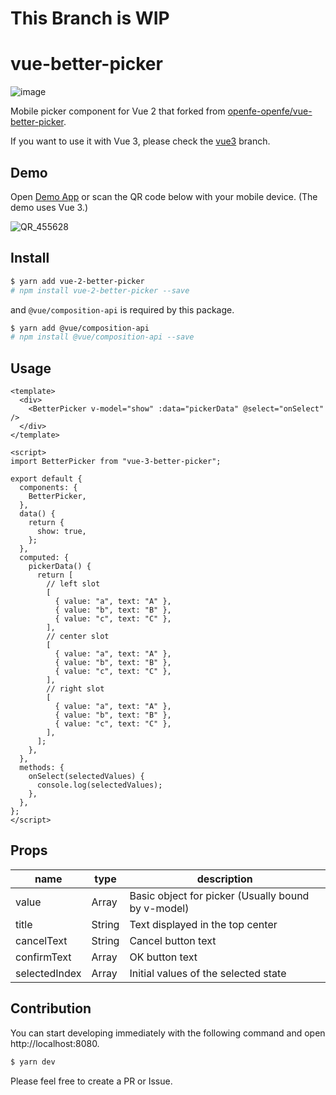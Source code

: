 # This Branch is WIP

# vue-better-picker

![image](https://user-images.githubusercontent.com/16274215/150684460-256048c4-fce5-4550-88b8-ee0f1060e07d.png)

Mobile picker component for Vue 2 that forked from [openfe-openfe/vue-better-picker](https://github.com/openfe-openfe/vue-better-picker).

If you want to use it with Vue 3, please check the [vue3](https://github.com/s-sasaki-0529/vue-better-picker/tree/vue3) branch.

## Demo

Open [Demo App](https://vue-3-better-picker.netlify.app/) or scan the QR code below with your mobile device. (The demo uses Vue 3.)

![QR_455628](https://user-images.githubusercontent.com/16274215/151659196-03d134aa-6915-4694-bee9-f7a02c13e810.png)

## Install

```bash
$ yarn add vue-2-better-picker
# npm install vue-2-better-picker --save
```

and `@vue/composition-api` is required by this package.

```bash
$ yarn add @vue/composition-api
# npm install @vue/composition-api --save
```

## Usage

```vue
<template>
  <div>
    <BetterPicker v-model="show" :data="pickerData" @select="onSelect" />
  </div>
</template>

<script>
import BetterPicker from "vue-3-better-picker";

export default {
  components: {
    BetterPicker,
  },
  data() {
    return {
      show: true,
    };
  },
  computed: {
    pickerData() {
      return [
        // left slot
        [
          { value: "a", text: "A" },
          { value: "b", text: "B" },
          { value: "c", text: "C" },
        ],
        // center slot
        [
          { value: "a", text: "A" },
          { value: "b", text: "B" },
          { value: "c", text: "C" },
        ],
        // right slot
        [
          { value: "a", text: "A" },
          { value: "b", text: "B" },
          { value: "c", text: "C" },
        ],
      ];
    },
  },
  methods: {
    onSelect(selectedValues) {
      console.log(selectedValues);
    },
  },
};
</script>
```

## Props

|name|type|description|
|---|---|---|
|value|Array|Basic object for picker (Usually bound by v-model)|
|title|String|Text displayed in the top center|
|cancelText|String|Cancel button text|
|confirmText|Array|OK button text|
|selectedIndex|Array|Initial values of the selected state|

## Contribution

You can start developing immediately with the following command and open http://localhost:8080.

```bash
$ yarn dev
```

Please feel free to create a PR or Issue.